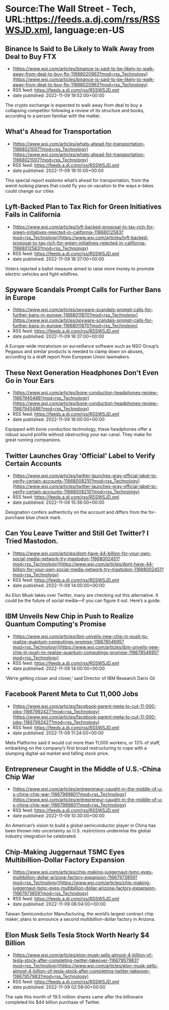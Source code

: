 # Source:The Wall Street - Tech, URL:https://feeds.a.dj.com/rss/RSSWSJD.xml, language:en-US

## Binance Is Said to Be Likely to Walk Away from Deal to Buy FTX
 - [https://www.wsj.com/articles/binance-is-said-to-be-likely-to-walk-away-from-deal-to-buy-ftx-11668020963?mod=rss_Technology](https://www.wsj.com/articles/binance-is-said-to-be-likely-to-walk-away-from-deal-to-buy-ftx-11668020963?mod=rss_Technology)
 - RSS feed: https://feeds.a.dj.com/rss/RSSWSJD.xml
 - date published: 2022-11-09 19:52:00+00:00

The crypto exchange is expected to walk away from deal to buy a collapsing competitor following a review of its structure and books, according to a person familiar with the matter.

## What's Ahead for Transportation
 - [https://www.wsj.com/articles/whats-ahead-for-transportation-11668021007?mod=rss_Technology](https://www.wsj.com/articles/whats-ahead-for-transportation-11668021007?mod=rss_Technology)
 - RSS feed: https://feeds.a.dj.com/rss/RSSWSJD.xml
 - date published: 2022-11-09 19:10:00+00:00

This special report explores what’s ahead for transportation, from the weird-looking planes that could fly you on vacation to the ways e-bikes could change our cities

## Lyft-Backed Plan to Tax Rich for Green Initiatives Fails in California
 - [https://www.wsj.com/articles/lyft-backed-proposal-to-tax-rich-for-green-initiatives-rejected-in-california-11668012583?mod=rss_Technology](https://www.wsj.com/articles/lyft-backed-proposal-to-tax-rich-for-green-initiatives-rejected-in-california-11668012583?mod=rss_Technology)
 - RSS feed: https://feeds.a.dj.com/rss/RSSWSJD.xml
 - date published: 2022-11-09 18:37:00+00:00

Voters rejected a ballot measure aimed to raise more money to promote electric vehicles and fight wildfires.

## Spyware Scandals Prompt Calls for Further Bans in Europe
 - [https://www.wsj.com/articles/spyware-scandals-prompt-calls-for-further-bans-in-europe-11668011870?mod=rss_Technology](https://www.wsj.com/articles/spyware-scandals-prompt-calls-for-further-bans-in-europe-11668011870?mod=rss_Technology)
 - RSS feed: https://feeds.a.dj.com/rss/RSSWSJD.xml
 - date published: 2022-11-09 16:37:00+00:00

A Europe-wide moratorium on surveillance software such as NSO Group’s Pegasus and similar products is needed to clamp down on abuses, according to a draft report from European Union lawmakers.

## These Next Generation Headphones Don't Even Go in Your Ears
 - [https://www.wsj.com/articles/bone-conduction-headphones-review-11667945486?mod=rss_Technology](https://www.wsj.com/articles/bone-conduction-headphones-review-11667945486?mod=rss_Technology)
 - RSS feed: https://feeds.a.dj.com/rss/RSSWSJD.xml
 - date published: 2022-11-09 16:00:00+00:00

Equipped with bone conduction technology, these headphones offer a robust sound profile without obstructing your ear canal. They make for great running companions.

## Twitter Launches Gray 'Official' Label to Verify Certain Accounts
 - [https://www.wsj.com/articles/twitter-launches-gray-official-label-to-verify-certain-accounts-11668008210?mod=rss_Technology](https://www.wsj.com/articles/twitter-launches-gray-official-label-to-verify-certain-accounts-11668008210?mod=rss_Technology)
 - RSS feed: https://feeds.a.dj.com/rss/RSSWSJD.xml
 - date published: 2022-11-09 15:36:00+00:00

Designation confers authenticity on the account and differs from the for-purchase blue check mark.

## Can You Leave Twitter and Still Get Twitter? I Tried Mastodon.
 - [https://www.wsj.com/articles/dont-have-44-billion-for-your-own-social-media-network-try-mastodon-11668002451?mod=rss_Technology](https://www.wsj.com/articles/dont-have-44-billion-for-your-own-social-media-network-try-mastodon-11668002451?mod=rss_Technology)
 - RSS feed: https://feeds.a.dj.com/rss/RSSWSJD.xml
 - date published: 2022-11-09 14:00:00+00:00

As Elon Musk takes over Twitter, many are checking out this alternative. It could be the future of social media—if you can figure it out. Here’s a guide.

## IBM Unveils New Chip in Push to Realize Quantum Computing's Promise
 - [https://www.wsj.com/articles/ibm-unveils-new-chip-in-push-to-realize-quantum-computings-promise-11667854695?mod=rss_Technology](https://www.wsj.com/articles/ibm-unveils-new-chip-in-push-to-realize-quantum-computings-promise-11667854695?mod=rss_Technology)
 - RSS feed: https://feeds.a.dj.com/rss/RSSWSJD.xml
 - date published: 2022-11-09 14:00:00+00:00

‘We’re getting closer and closer,’ said Director of IBM Research Dario Gil

## Facebook Parent Meta to Cut 11,000 Jobs
 - [https://www.wsj.com/articles/facebook-parent-meta-to-cut-11-000-jobs-11667992427?mod=rss_Technology](https://www.wsj.com/articles/facebook-parent-meta-to-cut-11-000-jobs-11667992427?mod=rss_Technology)
 - RSS feed: https://feeds.a.dj.com/rss/RSSWSJD.xml
 - date published: 2022-11-09 11:24:00+00:00

Meta Platforms said it would cut more than 11,000 workers, or 13% of staff, embarking on the company’s first broad restructuring to cope with a slumping digital-ad market and falling stock price.

## Entrepreneur Caught in the Middle of U.S.-China Chip War
 - [https://www.wsj.com/articles/entrepreneur-caught-in-the-middle-of-u-s-china-chip-war-11667989801?mod=rss_Technology](https://www.wsj.com/articles/entrepreneur-caught-in-the-middle-of-u-s-china-chip-war-11667989801?mod=rss_Technology)
 - RSS feed: https://feeds.a.dj.com/rss/RSSWSJD.xml
 - date published: 2022-11-09 10:30:00+00:00

An American’s vision to build a global semiconductor player in China has been thrown into uncertainty as U.S. restrictions undermine the global industry integration he celebrated.

## Chip-Making Juggernaut TSMC Eyes Multibillion-Dollar Factory Expansion
 - [https://www.wsj.com/articles/chip-making-juggernaut-tsmc-eyes-multibillion-dollar-arizona-factory-expansion-11667973859?mod=rss_Technology](https://www.wsj.com/articles/chip-making-juggernaut-tsmc-eyes-multibillion-dollar-arizona-factory-expansion-11667973859?mod=rss_Technology)
 - RSS feed: https://feeds.a.dj.com/rss/RSSWSJD.xml
 - date published: 2022-11-09 06:04:00+00:00

Taiwan Semiconductor Manufacturing, the world’s largest contract chip maker, plans to announce a second multibillion-dollar factory in Arizona.

## Elon Musk Sells Tesla Stock Worth Nearly $4 Billion
 - [https://www.wsj.com/articles/elon-musk-sells-almost-4-billion-of-tesla-stock-after-completing-twitter-takeover-11667957983?mod=rss_Technology](https://www.wsj.com/articles/elon-musk-sells-almost-4-billion-of-tesla-stock-after-completing-twitter-takeover-11667957983?mod=rss_Technology)
 - RSS feed: https://feeds.a.dj.com/rss/RSSWSJD.xml
 - date published: 2022-11-09 02:59:00+00:00

The sale this month of 19.5 million shares came after the billionaire completed his $44 billion purchase of Twitter.

